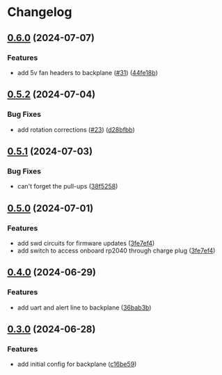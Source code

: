 # Changelog

## [0.6.0](https://github.com/mikesmitty/pdusb/compare/backplane-v0.5.2...backplane-v0.6.0) (2024-07-07)


### Features

* add 5v fan headers to backplane ([#31](https://github.com/mikesmitty/pdusb/issues/31)) ([44fe18b](https://github.com/mikesmitty/pdusb/commit/44fe18beaf30929cd54f240da6189cc2349ec306))

## [0.5.2](https://github.com/mikesmitty/pdusb/compare/backplane-v0.5.1...backplane-v0.5.2) (2024-07-04)


### Bug Fixes

* add rotation corrections ([#23](https://github.com/mikesmitty/pdusb/issues/23)) ([d28bfbb](https://github.com/mikesmitty/pdusb/commit/d28bfbb0f5f295293d51a52142758b1be5bae77d))

## [0.5.1](https://github.com/mikesmitty/pdusb/compare/backplane-v0.5.0...backplane-v0.5.1) (2024-07-03)


### Bug Fixes

* can't forget the pull-ups ([38f5258](https://github.com/mikesmitty/pdusb/commit/38f52583257ef937b0b6ace3cdfb33ebec99fc47))

## [0.5.0](https://github.com/mikesmitty/pdusb/compare/backplane-v0.4.0...backplane-v0.5.0) (2024-07-01)


### Features

* add swd circuits for firmware updates ([3fe7ef4](https://github.com/mikesmitty/pdusb/commit/3fe7ef4b14e35cb9b6d7b5f8920c50c7c5d31d5d))
* add switch to access onboard rp2040 through charge plug ([3fe7ef4](https://github.com/mikesmitty/pdusb/commit/3fe7ef4b14e35cb9b6d7b5f8920c50c7c5d31d5d))

## [0.4.0](https://github.com/mikesmitty/pdusb/compare/backplane-v0.3.0...backplane-v0.4.0) (2024-06-29)


### Features

* add uart and alert line to backplane ([36bab3b](https://github.com/mikesmitty/pdusb/commit/36bab3bd54e157625549632fdef713c6cf7a9887))

## [0.3.0](https://github.com/mikesmitty/pdusb/compare/backplane-v0.2.0...backplane-v0.3.0) (2024-06-28)


### Features

* add initial config for backplane ([c16be59](https://github.com/mikesmitty/pdusb/commit/c16be598a50d608be1e3e5ce62dde4558369b812))
